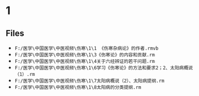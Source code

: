 # 1

## Files

- `F:/医学\中国医学\中医视频\伤寒\1\1 《伤寒杂病论》的作者.rmvb`
- `F:/医学\中国医学\中医视频\伤寒\1\3《伤寒论》的内容和贡献.rm`
- `F:/医学\中国医学\中医视频\伤寒\1\4关于六经辨证的若干问题.rm`
- `F:/医学\中国医学\中医视频\伤寒\1\6学习《伤寒论》的方法和要求2；2、太阳病概说（1）.rm`
- `F:/医学\中国医学\中医视频\伤寒\1\7太阳病概说（2）、太阳病提纲.rm`
- `F:/医学\中国医学\中医视频\伤寒\1\8太阳病的分类提纲.rm`
